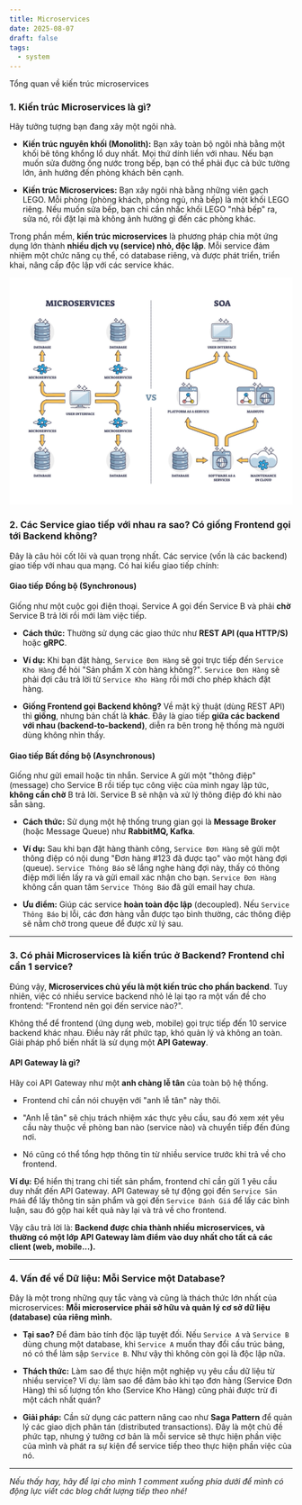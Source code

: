 ```yaml
---
title: Microservices
date: 2025-08-07
draft: false
tags:
  - system
---
```

Tổng quan về kiến trúc microservices
<!--more-->

### 1. Kiến trúc Microservices là gì?

Hãy tưởng tượng bạn đang xây một ngôi nhà.

- **Kiến trúc nguyên khối (Monolith):** Bạn xây toàn bộ ngôi nhà bằng một khối bê tông khổng lồ duy nhất. Mọi thứ dính liền với nhau. Nếu bạn muốn sửa đường ống nước trong bếp, bạn có thể phải đục cả bức tường lớn, ảnh hưởng đến phòng khách bên cạnh.

- **Kiến trúc Microservices:** Bạn xây ngôi nhà bằng những viên gạch LEGO. Mỗi phòng (phòng khách, phòng ngủ, nhà bếp) là một khối LEGO riêng. Nếu muốn sửa bếp, bạn chỉ cần nhấc khối LEGO "nhà bếp" ra, sửa nó, rồi đặt lại mà không ảnh hưởng gì đến các phòng khác.


Trong phần mềm, **kiến trúc microservices** là phương pháp chia một ứng dụng lớn thành **nhiều dịch vụ (service) nhỏ, độc lập**. Mỗi service đảm nhiệm một chức năng cụ thể, có database riêng, và được phát triển, triển khai, nâng cấp độc lập với các service khác.

![Image Description](/images/Pasted%20image%2020250807092251.png)
### 2. Các Service giao tiếp với nhau ra sao? Có giống Frontend gọi tới Backend không?

Đây là câu hỏi cốt lõi và quan trọng nhất. Các service (vốn là các backend) giao tiếp với nhau qua mạng. Có hai kiểu giao tiếp chính:

#### **Giao tiếp Đồng bộ (Synchronous)**

Giống như một cuộc gọi điện thoại. Service A gọi đến Service B và phải **chờ** Service B trả lời rồi mới làm việc tiếp.

- **Cách thức:** Thường sử dụng các giao thức như **REST API (qua HTTP/S)** hoặc **gRPC**.
    
- **Ví dụ:** Khi bạn đặt hàng, `Service Đơn Hàng` sẽ gọi trực tiếp đến `Service Kho Hàng` để hỏi "Sản phẩm X còn hàng không?". `Service Đơn Hàng` sẽ phải đợi câu trả lời từ `Service Kho Hàng` rồi mới cho phép khách đặt hàng.
    
- **Giống Frontend gọi Backend không?** Về mặt kỹ thuật (dùng REST API) thì **giống**, nhưng bản chất là **khác**. Đây là giao tiếp **giữa các backend với nhau (backend-to-backend)**, diễn ra bên trong hệ thống mà người dùng không nhìn thấy.
    

#### **Giao tiếp Bất đồng bộ (Asynchronous)**

Giống như gửi email hoặc tin nhắn. Service A gửi một "thông điệp" (message) cho Service B rồi tiếp tục công việc của mình ngay lập tức, **không cần chờ** B trả lời. Service B sẽ nhận và xử lý thông điệp đó khi nào sẵn sàng.

- **Cách thức:** Sử dụng một hệ thống trung gian gọi là **Message Broker** (hoặc Message Queue) như **RabbitMQ, Kafka**.
    
- **Ví dụ:** Sau khi bạn đặt hàng thành công, `Service Đơn Hàng` sẽ gửi một thông điệp có nội dung "Đơn hàng #123 đã được tạo" vào một hàng đợi (queue). `Service Thông Báo` sẽ lắng nghe hàng đợi này, thấy có thông điệp mới liền lấy ra và gửi email xác nhận cho bạn. `Service Đơn Hàng` không cần quan tâm `Service Thông Báo` đã gửi email hay chưa.
    
- **Ưu điểm:** Giúp các service **hoàn toàn độc lập** (decoupled). Nếu `Service Thông Báo` bị lỗi, các đơn hàng vẫn được tạo bình thường, các thông điệp sẽ nằm chờ trong queue để được xử lý sau.
    

---

### 3. Có phải Microservices là kiến trúc ở Backend? Frontend chỉ cần 1 service?

Đúng vậy, **Microservices chủ yếu là một kiến trúc cho phần backend**. Tuy nhiên, việc có nhiều service backend nhỏ lẻ lại tạo ra một vấn đề cho frontend: "Frontend nên gọi đến service nào?".

Không thể để frontend (ứng dụng web, mobile) gọi trực tiếp đến 10 service backend khác nhau. Điều này rất phức tạp, khó quản lý và không an toàn. Giải pháp phổ biến nhất là sử dụng một **API Gateway**.

#### **API Gateway là gì?**

Hãy coi API Gateway như một **anh chàng lễ tân** của toàn bộ hệ thống.

- Frontend chỉ cần nói chuyện với "anh lễ tân" này thôi.
    
- "Anh lễ tân" sẽ chịu trách nhiệm xác thực yêu cầu, sau đó xem xét yêu cầu này thuộc về phòng ban nào (service nào) và chuyển tiếp đến đúng nơi.
    
- Nó cũng có thể tổng hợp thông tin từ nhiều service trước khi trả về cho frontend.
    

**Ví dụ:** Để hiển thị trang chi tiết sản phẩm, frontend chỉ cần gửi 1 yêu cầu duy nhất đến API Gateway. API Gateway sẽ tự động gọi đến `Service Sản Phẩm` để lấy thông tin sản phẩm và gọi đến `Service Đánh Giá` để lấy các bình luận, sau đó gộp hai kết quả này lại và trả về cho frontend.

Vậy câu trả lời là: **Backend được chia thành nhiều microservices, và thường có một lớp API Gateway làm điểm vào duy nhất cho tất cả các client (web, mobile...).**

---

### 4. Vấn đề về Dữ liệu: Mỗi Service một Database?

Đây là một trong những quy tắc vàng và cũng là thách thức lớn nhất của microservices: **Mỗi microservice phải sở hữu và quản lý cơ sở dữ liệu (database) của riêng mình.**

- **Tại sao?** Để đảm bảo tính độc lập tuyệt đối. Nếu `Service A` và `Service B` dùng chung một database, khi `Service A` muốn thay đổi cấu trúc bảng, nó có thể làm sập `Service B`. Như vậy thì không còn gọi là độc lập nữa.
    
- **Thách thức:** Làm sao để thực hiện một nghiệp vụ yêu cầu dữ liệu từ nhiều service? Ví dụ: làm sao để đảm bảo khi tạo đơn hàng (Service Đơn Hàng) thì số lượng tồn kho (Service Kho Hàng) cũng phải được trừ đi một cách nhất quán?
    
- **Giải pháp:** Cần sử dụng các pattern nâng cao như **Saga Pattern** để quản lý các giao dịch phân tán (distributed transactions). Đây là một chủ đề phức tạp, nhưng ý tưởng cơ bản là mỗi service sẽ thực hiện phần việc của mình và phát ra sự kiện để service tiếp theo thực hiện phần việc của nó.

---

*Nếu thấy hay, hãy để lại cho mình 1 comment xuống phía dưới để mình có động lực viết các blog chất lượng tiếp theo nhé!*